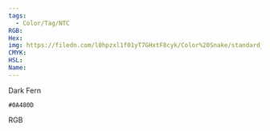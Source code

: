 ```yaml
---
tags:
  - Color/Tag/NTC
RGB:
Hex:
img: https://filedn.com/l0hpzxl1f01yT7GHxtF8cyk/Color%20Snake/standard_csv_to_svg/%23/0A480D.svg
CMYK:
HSL:
Name:
---
```

Dark Fern
```palette
#0A480D
```
RGB
